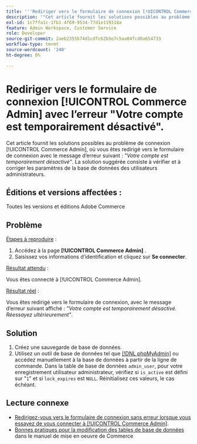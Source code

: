 ```yaml
---
title: '''Rediriger vers le formulaire de connexion [!UICONTROL Commerce Admin] avec l''erreur "Votre compte est temporairement désactivé"'''
description: '"Cet article fournit les solutions possibles au problème de connexion de l’administrateur Commerce, où vous êtes redirigé vers le formulaire de connexion avec le message d’erreur suivant : *"Votre compte est temporairement désactivé"*. La solution suggérée est de vérifier et de corriger les paramètres de la base de données des utilisateurs administrateurs."'
exl-id: 1c7ffa1c-1fb1-4f69-9534-77d1e119318a
feature: Admin Workspace, Customer Service
role: Developer
source-git-commit: 2aeb2355b74d1cdfc62b5e7c5aa04fcd0a654733
workflow-type: tm+mt
source-wordcount: '240'
ht-degree: 0%

---
```


# Rediriger vers le formulaire de connexion [!UICONTROL Commerce Admin] avec l’erreur &quot;Votre compte est temporairement désactivé&quot;.

Cet article fournit les solutions possibles au problème de connexion [!UICONTROL Commerce Admin], où vous êtes redirigé vers le formulaire de connexion avec le message d’erreur suivant : *&quot;Votre compte est temporairement désactivé&quot;*. La solution suggérée consiste à vérifier et à corriger les paramètres de la base de données des utilisateurs administrateurs.

## Éditions et versions affectées :

Toutes les versions et éditions Adobe Commerce

## Problème

<u>Étapes à reproduire</u> :

1. Accédez à la page **[!UICONTROL Commerce Admin]** .
1. Saisissez vos informations d’identification et cliquez sur **Se connecter**.

<u>Résultat attendu</u> :

Vous êtes connecté à [!UICONTROL Commerce Admin].

<u>Résultat réel</u> :

Vous êtes redirigé vers le formulaire de connexion, avec le message d’erreur suivant affiché : *&quot;Votre compte est temporairement désactivé. Réessayez ultérieurement&quot;*.

## Solution

1. Créez une sauvegarde de base de données.
1. Utilisez un outil de base de données tel que [[!DNL phpMyAdmin]](https://experienceleague.adobe.com/fr/docs/commerce-operations/installation-guide/prerequisites/optional-software#phpmyadmin) ou accédez manuellement à la base de données à partir de la ligne de commande. Dans la table de base de données `admin_user`, pour votre enregistrement utilisateur administrateur, vérifiez si `is_active` est défini sur &quot;`1`&quot; et si `lock_expires` est `NULL`. Réinitialisez ces valeurs, le cas échéant.

## Lecture connexe

* [ Redirigez-vous vers le formulaire de connexion sans erreur lorsque vous essayez de vous connecter à [!UICONTROL Commerce Admin]](https://experienceleague.adobe.com/fr/docs/commerce-knowledge-base/kb/troubleshooting/miscellaneous/login-redirect-when-trying-to-login-to-magento-admin).
* [ Bonnes pratiques pour la modification des tables de base de données](https://experienceleague.adobe.com/fr/docs/commerce-operations/implementation-playbook/best-practices/development/modifying-core-and-third-party-tables#why-adobe-recommends-avoiding-modifications) dans le manuel de mise en oeuvre de Commerce
